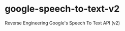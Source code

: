 google-speech-to-text-v2
========================

Reverse Engineering Google's Speech To Text API (v2)
